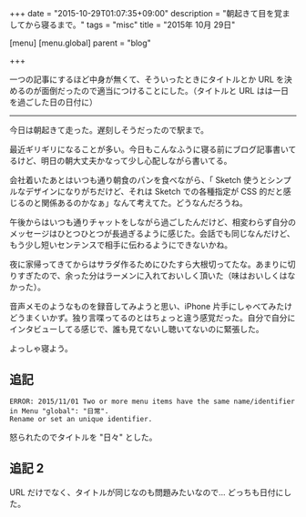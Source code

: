 +++
date = "2015-10-29T01:07:35+09:00"
description = "朝起きて目を覚ましてから寝るまで。"
tags = "misc"
title = "2015年 10月 29日"

[menu]
  [menu.global]
    parent = "blog"

+++

一つの記事にするほど中身が無くて、そういったときにタイトルとか URL を決めるのが面倒だったので適当につけることにした。（タイトルと URL はは一日を過ごした日の日付に）

---

今日は朝起きて走った。遅刻しそうだったので駅まで。

最近ギリギリになることが多い。今日もこんなふうに寝る前にブログ記事書いてるけど、明日の朝大丈夫かなって少し心配しながら書いてる。

会社着いたあとはいつも通り朝食のパンを食べながら、「 Sketch 使うとシンプルなデザインになりがちだけど、それは Sketch での各種指定が CSS 的だと感じるのと関係あるのかなぁ」なんて考えてた。どうなんだろうね。

午後からはいつも通りチャットをしながら過ごしたんだけど、相変わらず自分のメッセージはひとつひとつが長過ぎるように感じた。会話でも同じなんだけど、もう少し短いセンテンスで相手に伝わるようにできないかね。

夜に家帰ってきてからはサラダ作るためにひたすら大根切ってたな。あまりに切りすぎたので、余った分はラーメンに入れておいしく頂いた（味はおいしくはなかった）。

音声メモのようなものを録音してみようと思い、iPhone 片手にしゃべてみたけどうまくいかず。独り言喋ってるのとはちょっと違う感覚だった。自分で自分にインタビューしてる感じで、誰も見てないし聴いてないのに緊張した。

よっしゃ寝よう。

## 追記
```
ERROR: 2015/11/01 Two or more menu items have the same name/identifier in Menu "global": "日常".
Rename or set an unique identifier.
```

怒られたのでタイトルを "日々" とした。

## 追記 2
URL だけでなく、タイトルが同じなのも問題みたいなので... どっちも日付にした。
